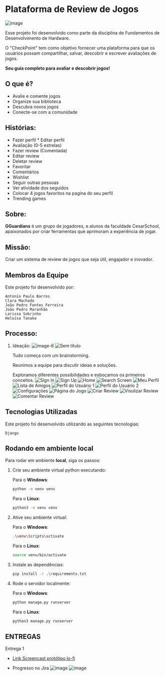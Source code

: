# Plataforma de Review de Jogos
![image](https://github.com/lariisantos/Projeto-FDS/assets/142417937/f018c00d-9b12-4d22-a83e-7bba8b0d4c38)

Esse projeto foi desenvolvido como parte da disciplina de Fundamentos de Desenvolvimento de Hardware. 

O "CheckPoint" tem como objetivo fornecer uma plataforma para que os usuários possam compartilhar, salvar, descobrir e escrever avaliações de jogos.

**Seu guia completo para avaliar e descobrir jogos!**

## O que é?

* Avalie e comente jogos
* Organize sua biblioteca
* Descubra novos jogos
* Conecte-se com a comunidade

## Histórias:

* Fazer perfil
* Editar perfil
* Avaliação (0-5 estrelas)
* Fazer review (Comentada)
* Editar review
* Deletar review
* Favoritar
* Comentários
* Wishlist
* Seguir outras pessoas
* Ver atividade dos seguidos
* Colocar 4 jogos favoritos na pagina do seu perfil
* Trending games

## Sobre:

**GGuardians** é um grupo de jogadores, e alunos da faculdade CesarSchool, apaixonados por criar ferramentas que aprimoram a experiência de jogar.

## Missão:

Criar um sistema de review de jogos que seja útil, engajador e inovador.

## Membros da Equipe

Este projeto foi desenvolvido por:

    Antonio Paulo Barros
    Clara Machado
    João Pedro Fontes Ferreira
    João Pedro Maranhão
    Larissa Sobrinho
    Heloísa Tanaka
    
## Processo: 

 1. Ideação:
    ![image-6](https://github.com/lariisantos/Projeto-FDS/assets/95260401/b1a8acaa-1282-4aef-a0d3-888df356605e)
    ![Sem título](https://github.com/lariisantos/Projeto-FDS/assets/95260401/f22f9d0f-c468-4ed4-a6e2-ffa4bfa992c2)

    Tudo começa com um brainstorming.
    
    Reunimos a equipe para discutir ideias e soluções.
    
    Exploramos diferentes possibilidades e esboçamos os primeiros conceitos.
    ![Sign In](https://github.com/lariisantos/Checkpoint/assets/130470569/ab4199ad-89ff-49c9-8564-2569bede10b6)
    ![Sign Up](https://github.com/lariisantos/Checkpoint/assets/130470569/d405ec49-1cc8-4bb5-a93e-738cd0f1cdcc)
    ![Home](https://github.com/lariisantos/Checkpoint/assets/130470569/a697c2ca-fc04-48e3-9085-0dbc63d6c5b7)
    ![Search Screen](https://github.com/lariisantos/Checkpoint/assets/130470569/d6de3710-03ee-417e-b026-fe0693606bed)
    ![Meu Perfil](https://github.com/lariisantos/Checkpoint/assets/130470569/9786fd30-8397-4c74-9926-7bbdbb476a15)
    ![Lista de Amigos](https://github.com/lariisantos/Checkpoint/assets/130470569/2d4c9452-5e06-4315-b986-90675edee916)
    ![Perfil do Usuário 1](https://github.com/lariisantos/Checkpoint/assets/130470569/ea760ce9-6261-4605-a2e2-335eb0461b37)
    ![Perfil do Usuário 2](https://github.com/lariisantos/Checkpoint/assets/130470569/1c9e083f-ff68-4ba8-8d7e-8a2513ae92c7)
    ![Configurações](https://github.com/lariisantos/Checkpoint/assets/130470569/5f2543d6-c0e0-4ef7-b26b-73a23b3823c9)
    ![Página do Jogo](https://github.com/lariisantos/Checkpoint/assets/130470569/6c7cea83-326f-4e33-a455-bd28417e27ef)
    ![Criar Review](https://github.com/lariisantos/Checkpoint/assets/130470569/c860edf9-599f-47b5-b9c7-f656a1bb7f50)
    ![Visulizar Review](https://github.com/lariisantos/Checkpoint/assets/130470569/ea482fea-9553-4166-bc8d-0f9f33045074)
    ![Comentar Review](![image](https://github.com/lariisantos/Checkpoint/assets/95260401/56225d7e-bb68-4dc4-a814-382e86ef73c8)
)



## Tecnologias Utilizadas

Este projeto foi desenvolvido utilizando as seguintes tecnologias:

    Django
    
## Rodando em ambiente local

Para rodar em ambiente **local**, siga os passos:

1. Crie seu ambiente virtual python executando:

    Para o **Windows**: 

    ```bash
    python -m venv venv
    ```

    Para o **Linux**:

    ```bash
    python3 -m venv venv
    ```

2. Ative seu ambiente virtual:

    Para o **Windows**: 

    ```bash
    .\venv\Scripts\activate
    ```

    Para o **Linux**:

    ```bash
    source venv/bin/activate
    ```

3. Instale as dependências:

    ```bash
    pip install -r .\requirements.txt
    ```

4. Rode o servidor localmente:

    Para o **Windows**: 

    ```bash
    python manage.py runserver
    ```

    Para o **Linux**: 

    ```bash
    python3 manage.py runserver
    ```

## ENTREGAS

Entrega 1

- [Link Screencast protótipo lo-fi](https://www.youtube.com/watch?v=2ysd68vxMM0)

- Progresso no Jira
![image](https://github.com/lariisantos/Checkpoint/assets/95260401/a062f333-4a72-43fd-b201-41666ff7a471)
![image](https://github.com/lariisantos/Checkpoint/assets/95260401/68060e89-ebb2-4ba9-a1ea-532fb23e76f1)

